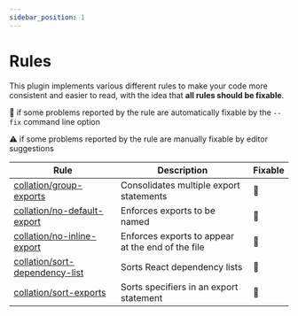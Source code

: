 ```yaml
---
sidebar_position: 1
---
```


# Rules

This plugin implements various different rules to make your code more consistent and easier to read, with the idea that **all rules should be fixable**.

:wrench: if some problems reported by the rule are automatically fixable by the `--fix` command line option

:warning: if some problems reported by the rule are manually fixable by editor suggestions

| Rule                                                                                                              | Description                                       | Fixable  |
| ----------------------------------------------------------------------------------------------------------------- | ------------------------------------------------- | -------- |
| [collation/group-exports](https://eslint-plugin-collation.brandonscott.me/docs/rules/group-exports)               | Consolidates multiple export statements           | :wrench: |
| [collation/no-default-export](https://eslint-plugin-collation.brandonscott.me/docs/rules/no-inline-export)        | Enforces exports to be named                      | :wrench: |
| [collation/no-inline-export](https://eslint-plugin-collation.brandonscott.me/docs/rules/no-inline-export)         | Enforces exports to appear at the end of the file | :wrench: |
| [collation/sort-dependency-list](https://eslint-plugin-collation.brandonscott.me/docs/rules/sort-dependency-list) | Sorts React dependency lists                      | :wrench: |
| [collation/sort-exports](https://eslint-plugin-collation.brandonscott.me/docs/rules/sort-exports)                 | Sorts specifiers in an export statement           | :wrench: |
